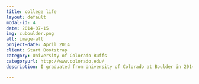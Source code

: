 ```yaml
---
title: college life
layout: default
modal-id: 4
date: 2014-07-15
img: cuboulder.png
alt: image-alt
project-date: April 2014
client: Start Bootstrap
category: University of Colorado Buffs
categoryurl: http://www.colorado.edu/
description: I graduated from University of Colorado at Boulder in 2014 May triple majored in Computer Science, Mathematics and Economics with distinction honor. People’s republic of Boulder gave me an impressive precious memory for me. 

---
```


